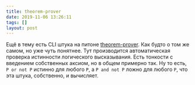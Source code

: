 ```yaml
---
title: theorem-prover
date: 2019-11-06 13:26:11
tags: []
layout: post
---
```


Ещё в тему есть CLI штука на питоне [theorem-prover](https://github.com/stepchowfun/theorem-prover). Как будто о том же самом, но уже чуть понятнее. Тут производится автоматическая проверка истинности логического высказывания. Есть тонкости с введением собственных аксиом, но в общем примерно так. Ну то есть, `P or not P` истинно для любого `P`, а `P and not P` ложно для любого `P`, что эта штука, собственно, и вычисляет.
